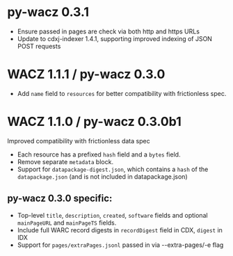 # py-wacz 0.3.1

- Ensure passed in pages are check via both http and https URLs
- Update to cdxj-indexer 1.4.1, supporting improved indexing of JSON POST requests

# WACZ 1.1.1 / py-wacz 0.3.0

- Add `name` field to `resources` for better compatibility with frictionless spec.

# WACZ 1.1.0 / py-wacz 0.3.0b1

Improved compatibility with frictionless data spec
- Each resource has a prefixed `hash` field and a `bytes` field.
- Remove separate `metadata` block.
- Support for `datapackage-digest.json`, which contains a `hash` of the `datapackage.json` (and is not included in datapackage.json)

## py-wacz 0.3.0 specific:
- Top-level `title`, `description`, `created`, `software` fields and optional `mainPageURL` and `mainPageTS` fields.
- Include full WARC record digests in `recordDigest` field in CDX, `digest` in IDX
- Support for `pages/extraPages.jsonl` passed in via --extra-pages/-e flag
